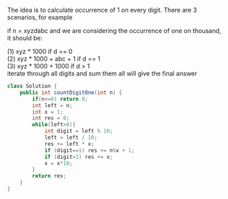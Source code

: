 The idea is to calculate occurrence of 1 on every digit. There are 3 scenarios, for example

if n = xyzdabc
and we are considering the occurrence of one on thousand, it should be:

(1) xyz * 1000                     if d == 0  
(2) xyz * 1000 + abc + 1           if d == 1  
(3) xyz * 1000 + 1000              if d > 1  
iterate through all digits and sum them all will give the final answer

```java
class Solution {
    public int countDigitOne(int n) {
        if(n<=0) return 0;
        int left = n;
        int x = 1;
        int res = 0;
        while(left>0){
            int digit = left % 10;
            left = left / 10;
            res += left * x;
            if (digit==1) res += n%x + 1;
            if (digit>1) res += x;
            x = x*10;
        }
        return res;
    }
}
```
